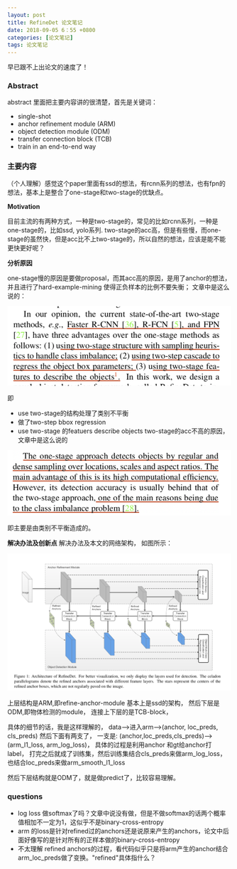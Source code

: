 ```yaml
---
layout: post
title: RefineDet 论文笔记
date: 2018-09-05 6：55 +0800
categories: [论文笔记]
tags: 论文笔记
---
```

早已跟不上出论文的速度了！
<!--more-->
### Abstract
abstract 里面把主要内容讲的很清楚，首先是关键词：
- single-shot
- anchor refinement module (ARM)
- object detection module (ODM)
- transfer connection block (TCB)
- train in an end-to-end way

### 主要内容
（个人理解）感觉这个paper里面有ssd的想法，有rcnn系列的想法，也有fpn的想法，基本上是整合了one-stage和two-stage的优缺点。

**Motivation**

目前主流的有两种方式，一种是two-stage的，常见的比如rcnn系列，一种是one-stage的，比如ssd, yolo系列.
two-stage的acc高，但是有些慢，而one-stage的虽然快，但是acc比不上two-stage的，所以自然的想法，应该是能不能更快更好呢？

**分析原因**

one-stage慢的原因是要做proposal，而其acc高的原因，是用了anchor的想法，并且进行了hard-example-mining 使得正负样本的比例不要失衡；
文章中是这么说的：

![avatar](/images/001.png)

即
- use two-stage的结构处理了类别不平衡
- 做了two-step bbox regression
- use two-stage 的featuers describe objects
two-stage的acc不高的原因，文章中是这么说的

![avatar](/images/002.png)

即主要是由类别不平衡造成的。

**解决办法及创新点**
解决办法及本文的网络架构，
如图所示：

![avatar](/images/003.png)

上层结构是ARM,即refine-anchor-module
基本上是ssd的架构，
然后下层是ODM,即物体检测的module，
连接上下层的是TCB-block，

具体的细节的话，我是这样理解的，
data-->进入arm-->(anchor, loc_preds, cls_preds)
然后下面有两支了，
一支是:
(anchor,loc_preds,cls_preds)-->(arm_l1_loss, arm_log_loss)，
具体的过程是利用anchor 和gt给anchor打label，
打完之后就成了训练集，然后训练集结合cls_preds来做arm_log_loss，也结合loc_preds来做arm_smooth_l1_loss

然后下层结构就是ODM了，就是做predict了，比较容易理解。

### questions
- log loss 做softmax了吗？文章中说没有做，但是不做softmax的话两个概率值相加不一定为1，这似乎不是binary-cross-entropy
- arm 的loss是针对refined过的anchors还是说原来产生的anchors，论文中后面好像写的是针对所有的正样本做的binary-cross-entropy
- 不太理解 refined anchors的过程，看代码似乎只是将arm产生的anchor结合arm_loc_preds做了变换。"refined"具体指什么？




